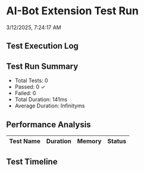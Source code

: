 # AI-Bot Extension Test Run
3/12/2025, 7:24:17 AM

## Test Execution Log

## Test Run Summary
- Total Tests: 0
- Passed: 0 ✓
- Failed: 0 
- Total Duration: 141ms
- Average Duration: Infinityms

## Performance Analysis
| Test Name | Duration | Memory | Status |
|-----------|----------|---------|---------|

## Test Timeline


